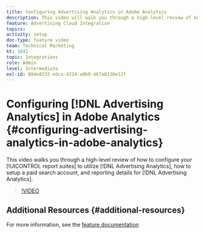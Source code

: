 ```yaml
---
title: Configuring Advertising Analytics in Adobe Analytics
description: This video will walk you through a high-level review of how to configure your report suite(s) to utilize Advertising Analytics, how to setup a paid search account and reporting details for Advertising Analytics. 
feature: Advertising Cloud Integration
topics: 
activity: setup
doc-type: feature video
team: Technical Marketing
kt: 1642
topic: Integrations
role: Admin
level: Intermediate
exl-id: 884e8232-edca-4224-a0b9-467a0136e12f
---
```

# Configuring [!DNL Advertising Analytics] in Adobe Analytics {#configuring-advertising-analytics-in-adobe-analytics}

This video walks you through a high-level review of how to configure your [!UICONTROL report suites] to utilize [!DNL Advertising Analytics], how to setup a paid search account, and reporting details for [!DNL Advertising Analytics].

>[!VIDEO](https://video.tv.adobe.com/v/23119/?quality=12)

## Additional Resources {#additional-resources}

For more information, see the [feature documentation](https://docs.adobe.com/content/help/en/analytics/integration/advertising-analytics/overview.html)
